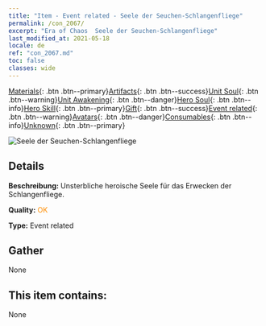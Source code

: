 ```yaml
---
title: "Item - Event related - Seele der Seuchen-Schlangenfliege"
permalink: /con_2067/
excerpt: "Era of Chaos  Seele der Seuchen-Schlangenfliege"
last_modified_at: 2021-05-18
locale: de
ref: "con_2067.md"
toc: false
classes: wide
---
```

 [Materials](/ItemsDE/){: .btn .btn--primary}[Artifacts](/ItemsDE/Artifacts/){: .btn .btn--success}[Unit Soul](/ItemsDE/UnitSoul/){: .btn .btn--warning}[Unit Awakening](/ItemsDE/UnitAwakening/){: .btn .btn--danger}[Hero Soul](/ItemsDE/HeroSoul/){: .btn .btn--info}[Hero Skill](/ItemsDE/HeroSkill/){: .btn .btn--primary}[Gift](/ItemsDE/Gift/){: .btn .btn--success}[Event related](/ItemsDE/Events/){: .btn .btn--warning}[Avatars](/ItemsDE/Avatars/){: .btn .btn--danger}[Consumables](/ItemsDE/Consumables/){: .btn .btn--info}[Unknown](/ItemsDE/Unknown/){: .btn .btn--primary}

 ![Seele der Seuchen-Schlangenfliege](/images/t/juexing_803.png)

## Details
 **Beschreibung:** Unsterbliche heroische Seele für das Erwecken der Schlangenfliege.

 **Quality:** <span style="color: #FF8C00">OK</span>

 **Type:** Event related

## Gather

  None

## This item contains:

  None

